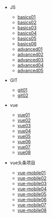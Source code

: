 - JS
  - [basics01](01-js基础/js-basics01/js第一天.md)
  - [basics02](01-js基础/js-basics02/js第二天.md)
  - [basics03](01-js基础/js-basics03/js第三天.md)
  - [basics04](01-js基础/js-basics04/js第四天.md)
  - [basics05](01-js基础/js-basics05/js第五天.md)
  - [basics06](01-js基础/js-basics06/js第六天.md)
  - [advanced01](02-js高级/jsAdvanced01/jsadvanced01.md)
  - [advanced02](02-js高级/jsAdvanced02/jsadvanced02.md)
  - [advanced03](02-js高级/jsAdvanced03/jsadvanced03.md)
  - [advanced04](02-js高级/jsAdvanced04/jsadvanced04.md)
  - [advanced05](02-js高级/jsAdvanced05/jsadvanced05.md)

- GIT
  - [git01](04-git/git01/git01.md)
  - [git02](04-git/git02/git02.md)

- vue
  - [vue01](06-vue基础/vue01/vue01/vue01.md)
  - [vue02](06-vue基础/vue02/vue02/vue02.md)
  - [vue03](06-vue基础/vue03/vue03/vue03.md)
  - [vue04](06-vue基础/vue04/vue04/vue04.md)
  - [vue05](06-vue基础/vue05/vue05/vue05.md)
  - [vue06](06-vue基础/vue06/vue06/vue06.md)
  - [vue07](06-vue基础/vue07/vue07/vue07.md)
  - [vue08](06-vue基础/vue08/vue08/vue08.md)

- vue头条项目
  - [vue-mobile01](07-vueMobile/vue-mobile01/vue-mobile01.md)
  - [vue-mobile02](07-vueMobile/vue-mobile02/vue-mobile02.md)
  - [vue-mobile03](07-vueMobile/vue-mobile03/vue-mobile03.md)
  - [vue-mobile04](07-vueMobile/vue-mobile04/vue-mobile04.md)
  - [vue-mobile05](07-vueMobile/vue-mobile05/vue-mobile05.md)
  - [vue-mobile06](07-vueMobile/vue-mobile06/vue-mobile06.md)
  - [vue-mobile07](07-vueMobile/vue-mobile07/vue-mobile07.md)
  - [vue-mobile08](07-vueMobile/vue-mobile08/vue-mobile08.md)